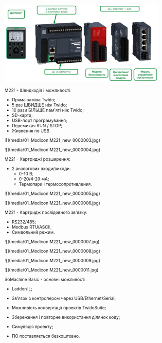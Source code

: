 ![](media/01_02.png)



M221 - Швидкодія і можливості:

- Пряма заміна Twido;
- 5 раз ШВИДШЕ ніж Twido;
- 10 рази БІЛЬШЕ пам'яті ніж Twido;
- SD-карта;
- USB-порт програмування;
- Перемикач RUN / STOP;
- Живлення по USB.



![](media/01_Modicon M221_new_0000003.jpg)

![](media/01_Modicon M221_new_0000004.jpg)



М221 - Картриджі розширення:

- 2 аналогових входи/виходи:
  - 0-10 В;
  - 0-20/4-20 мА;
  - Термопари і термосопротивления.

![](media/01_Modicon M221_new_0000005.jpg)

![](media/01_Modicon M221_new_0000006.jpg)



М221 - Картридж послідовного зв'язку:

- RS232/485;
- Modbus RTU/ASCII;
- Символьний режим.

![](media/01_Modicon M221_new_0000007.jpg)

![](media/01_Modicon M221_new_0000008.jpg)

![](media/01_Modicon M221_new_0000009.jpg)

![](media/01_Modicon M221_new_0000011.jpg)



SoMachine Basic - основні можливості:

- Ladder/IL;

- Зв'язок з контролером через USB/Ethernet/Serial;

- Можливість конвертації проектів TwidoSuite;

- Збереження і повторне використання ділянок коду;

- Симуляція проекту;

- ПО поставляється безкоштовно.